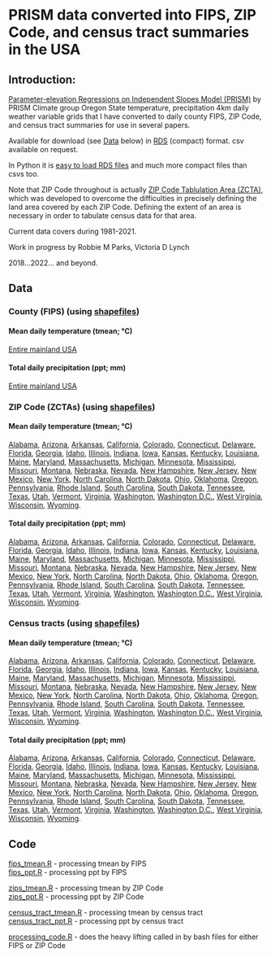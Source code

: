 # PRISM data converted into FIPS, ZIP Code, and census tract summaries in the USA

## Introduction:

[Parameter-elevation Regressions on Independent Slopes Model (PRISM)](https://prism.oregonstate.edu/recent/) by PRISM Climate group Oregon State temperature, precipitation 4km daily weather variable grids that I have converted to daily county FIPS, ZIP Code, and census tract summaries for use in several papers.

Available for download (see [Data](#Data) below) in [RDS](https://www.r-bloggers.com/2016/12/remember-to-use-the-rds-format/) (compact) format. csv available on request.

In Python it is [easy to load RDS files](https://stackoverflow.com/questions/40996175/loading-a-rds-file-in-pandas) and much more compact files than csvs too.

Note that ZIP Code throughout is actually [ZIP Code Tablulation Area (ZCTA)](https://en.wikipedia.org/wiki/ZIP_Code_Tabulation_Area), which was developed to overcome the difficulties in precisely defining the land area covered by each ZIP Code. Defining the extent of an area is necessary in order to tabulate census data for that area.

Current data covers during 1981-2021.

Work in progress by Robbie M Parks, Victoria D Lynch

2018...2022... and beyond.

## Data

### County (FIPS) (using [shapefiles](https://www.census.gov/geographies/mapping-files/2015/geo/carto-boundary-file.html))

#### Mean daily temperature (tmean; °C)

[Entire mainland USA](output/fips/tmean)

#### Total daily precipitation (ppt; mm)

[Entire mainland USA](output/fips/ppt)

### ZIP Code (ZCTAs) (using [shapefiles](https://www2.census.gov/geo/tiger/TIGER2010/ZCTA5/2010/?C=D;O=A))

#### Mean daily temperature (tmean; °C)

[Alabama](output/zip/01/tmean), [Arizona](output/zip/04/tmean), [Arkansas](output/zip/05/tmean), [California](output/zip/06/tmean), [Colorado](output/zip/08/tmean), [Connecticut](output/zip/09/tmean), [Delaware](output/zip/10/tmean), [Florida](output/zip/12/tmean), [Georgia](output/zip/13/tmean), [Idaho](output/zip/16/tmean), [Illinois](output/zip/17/tmean), [Indiana](output/zip/18/tmean), [Iowa](output/zip/19/tmean), [Kansas](output/zip/20/tmean), [Kentucky](output/zip/21/tmean), [Louisiana](output/zip/22/tmean), [Maine](output/zip/23/tmean), [Maryland](output/zip/24/tmean), [Massachusetts](output/zip/25/tmean), [Michigan](output/zip/26/tmean), [Minnesota](output/zip/27/tmean), [Mississippi](output/zip/28/tmean), [Missouri](output/zip/29/tmean), [Montana](output/zip/30/tmean), [Nebraska](output/zip/31/tmean), [Nevada](output/zip/32/tmean), [New Hampshire](output/zip/33/tmean), [New Jersey](output/zip/34/tmean), [New Mexico](output/zip/35/tmean), [New York](output/zip/36/tmean), [North Carolina](output/zip/37/tmean), [North Dakota](output/zip/38/tmean), [Ohio](output/zip/39/tmean), [Oklahoma](output/zip/40/tmean), [Oregon](output/zip/41/tmean), [Pennsylvania](output/zip/42/tmean), [Rhode Island](output/zip/44/tmean), [South Carolina](output/zip/45/tmean), [South Dakota](output/zip/46/tmean), [Tennessee](output/zip/47/tmean), [Texas](output/zip/48/tmean), [Utah](output/zip/49/tmean), [Vermont](output/zip/50/tmean), [Virginia](output/zip/51/tmean), [Washington](output/zip/53/tmean), [Washington D.C.](output/zip/11/tmean), [West Virginia](output/zip/54/tmean), [Wisconsin](output/zip/55/tmean), [Wyoming](output/zip/56/tmean).

#### Total daily precipitation (ppt; mm)

[Alabama](output/zip/01/ppt), [Arizona](output/zip/04/ppt), [Arkansas](output/zip/05/ppt), [California](output/zip/06/ppt), [Colorado](output/zip/08/ppt), [Connecticut](output/zip/09/ppt), [Delaware](output/zip/10/ppt), [Florida](output/zip/12/ppt), [Georgia](output/zip/13/ppt), [Idaho](output/zip/16/ppt), [Illinois](output/zip/17/ppt), [Indiana](output/zip/18/ppt), [Iowa](output/zip/19/ppt), [Kansas](output/zip/20/ppt), [Kentucky](output/zip/21/ppt), [Louisiana](output/zip/22/ppt), [Maine](output/zip/23/ppt), [Maryland](output/zip/24/ppt), [Massachusetts](output/zip/25/ppt), [Michigan](output/zip/26/ppt), [Minnesota](output/zip/27/ppt), [Mississippi](output/zip/28/ppt), [Missouri](output/zip/29/ppt), [Montana](output/zip/30/ppt), [Nebraska](output/zip/31/ppt), [Nevada](output/zip/32/ppt), [New Hampshire](output/zip/33/ppt), [New Jersey](output/zip/34/ppt), [New Mexico](output/zip/35/ppt), [New York](output/zip/36/ppt), [North Carolina](output/zip/37/ppt), [North Dakota](output/zip/38/ppt), [Ohio](output/zip/39/ppt), [Oklahoma](output/zip/40/ppt), [Oregon](output/zip/41/ppt), [Pennsylvania](output/zip/42/ppt), [Rhode Island](output/zip/44/ppt), [South Carolina](output/zip/45/ppt), [South Dakota](output/zip/46/ppt), [Tennessee](output/zip/47/ppt), [Texas](output/zip/48/ppt), [Utah](output/zip/49/ppt), [Vermont](output/zip/50/ppt), [Virginia](output/zip/51/ppt), [Washington](output/zip/53/ppt), [Washington D.C.](output/zip/11/ppt), [West Virginia](output/zip/54/ppt), [Wisconsin](output/zip/55/ppt), [Wyoming](output/zip/56/ppt).

### Census tracts (using [shapefiles](https://www.census.gov/cgi-bin/geo/shapefiles/index.php?year=2021&layergroup=Census+Tracts))

#### Mean daily temperature (tmean; °C)

[Alabama](output/ct/01/tmean), [Arizona](output/ct/04/tmean), [Arkansas](output/ct/05/tmean), [California](output/ct/06/tmean), [Colorado](output/ct/08/tmean), [Connecticut](output/ct/09/tmean), [Delaware](output/ct/10/tmean), [Florida](output/ct/12/tmean), [Georgia](output/ct/13/tmean), [Idaho](output/ct/16/tmean), [Illinois](output/ct/17/tmean), [Indiana](output/ct/18/tmean), [Iowa](output/ct/19/tmean), [Kansas](output/ct/20/tmean), [Kentucky](output/ct/21/tmean), [Louisiana](output/ct/22/tmean), [Maine](output/ct/23/tmean), [Maryland](output/ct/24/tmean), [Massachusetts](output/ct/25/tmean), [Michigan](output/ct/26/tmean), [Minnesota](output/ct/27/tmean), [Mississippi](output/ct/28/tmean), [Missouri](output/ct/29/tmean), [Montana](output/ct/30/tmean), [Nebraska](output/ct/31/tmean), [Nevada](output/ct/32/tmean), [New Hampshire](output/ct/33/tmean), [New Jersey](output/ct/34/tmean), [New Mexico](output/ct/35/tmean), [New York](output/ct/36/tmean), [North Carolina](output/ct/37/tmean), [North Dakota](output/ct/38/tmean), [Ohio](output/ct/39/tmean), [Oklahoma](output/ct/40/tmean), [Oregon](output/ct/41/tmean), [Pennsylvania](output/ct/42/tmean), [Rhode Island](output/ct/44/tmean), [South Carolina](output/ct/45/tmean), [South Dakota](output/ct/46/tmean), [Tennessee](output/ct/47/tmean), [Texas](output/ct/48/tmean), [Utah](output/ct/49/tmean), [Vermont](output/ct/50/tmean), [Virginia](output/ct/51/tmean), [Washington](output/ct/53/tmean), [Washington D.C.](output/ct/11/tmean), [West Virginia](output/ct/54/tmean), [Wisconsin](output/ct/55/tmean), [Wyoming](output/ct/56/tmean).

#### Total daily precipitation (ppt; mm)

[Alabama](output/ct/01/ppt), [Arizona](output/ct/04/ppt), [Arkansas](output/ct/05/ppt), [California](output/ct/06/ppt), [Colorado](output/ct/08/ppt), [Connecticut](output/ct/09/ppt), [Delaware](output/ct/10/ppt), [Florida](output/ct/12/ppt), [Georgia](output/ct/13/ppt), [Idaho](output/ct/16/ppt), [Illinois](output/ct/17/ppt), [Indiana](output/ct/18/ppt), [Iowa](output/ct/19/ppt), [Kansas](output/ct/20/ppt), [Kentucky](output/ct/21/ppt), [Louisiana](output/ct/22/ppt), [Maine](output/ct/23/ppt), [Maryland](output/ct/24/ppt), [Massachusetts](output/ct/25/ppt), [Michigan](output/ct/26/ppt), [Minnesota](output/ct/27/ppt), [Mississippi](output/ct/28/ppt), [Missouri](output/ct/29/ppt), [Montana](output/ct/30/ppt), [Nebraska](output/ct/31/ppt), [Nevada](output/ct/32/ppt), [New Hampshire](output/ct/33/ppt), [New Jersey](output/ct/34/ppt), [New Mexico](output/ct/35/ppt), [New York](output/ct/36/ppt), [North Carolina](output/ct/37/ppt), [North Dakota](output/ct/38/ppt), [Ohio](output/ct/39/ppt), [Oklahoma](output/ct/40/ppt), [Oregon](output/ct/41/ppt), [Pennsylvania](output/ct/42/ppt), [Rhode Island](output/ct/44/ppt), [South Carolina](output/ct/45/ppt), [South Dakota](output/ct/46/ppt), [Tennessee](output/ct/47/ppt), [Texas](output/ct/48/ppt), [Utah](output/ct/49/ppt), [Vermont](output/ct/50/ppt), [Virginia](output/ct/51/ppt), [Washington](output/ct/53/ppt), [Washington D.C.](output/ct/11/ppt), [West Virginia](output/ct/54/ppt), [Wisconsin](output/ct/55/ppt), [Wyoming](output/ct/56/ppt).

## Code

[fips_tmean.R](prog/02_grid_county_intersection/fips_tmean.R) - processing tmean by FIPS\
[fips_ppt.R](prog/02_grid_county_intersection/fips_ppt.R) - processing ppt by FIPS

[zips_tmean.R](prog/02_grid_county_intersection/zips_tmean.R) - processing tmean by ZIP Code\
[zips_ppt.R](prog/02_grid_county_intersection/zips_ppt.R) - processing ppt by ZIP Code

[census_tract_tmean.R](prog/02_grid_county_intersection/census_tract_tmean.R) - processing tmean by census tract\
[census_tract_ppt.R](prog/02_grid_county_intersection/census_tract_ppt.R) - processing ppt by census tract

[processing_code.R](prog/02_grid_county_intersection/processing_code.R) - does the heavy lifting called in by bash files for either FIPS or ZIP Code
